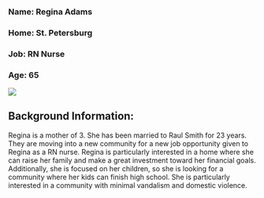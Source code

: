 ### Name: Regina Adams
### Home: St. Petersburg
### Job: RN Nurse
### Age: 65

![](https://cdn.discordapp.com/attachments/928720481157251095/935284395030503485/unknown.png)

## Background Information: 
Regina is a mother of 3. She has been married to Raul Smith for 23 years. They are moving into a new community for a new job opportunity given to Regina as a RN nurse. Regina is particularly interested in a home where she can raise her family and make a great investment toward her financial goals. Additionally, she is focused on her children, so she is looking for a community where her kids can finish high school. She is particularly interested in a community with minimal vandalism and domestic violence.


